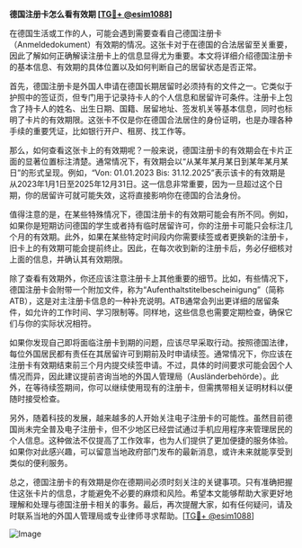 **德国注册卡怎么看有效期 [[TG💪+ @esim1088](https://t.me/s/esim1088)]**

在德国生活或工作的人，可能会遇到需要查看自己德国注册卡（Anmeldedokument）有效期的情况。这张卡对于在德国的合法居留至关重要，因此了解如何正确解读注册卡上的信息显得尤为重要。本文将详细介绍德国注册卡的基本信息、有效期的具体位置以及如何判断自己的居留状态是否正常。

首先，德国注册卡是外国人申请在德国长期居留时必须持有的文件之一。它类似于护照中的签证页，但专门用于记录持卡人的个人信息和居留许可条件。注册卡上包含了持卡人的姓名、出生日期、国籍、居留地址、签发机关等基本信息，同时也标明了卡片的有效期限。这张卡不仅是你在德国合法居住的身份证明，也是办理各种手续的重要凭证，比如银行开户、租房、找工作等。

那么，如何查看这张卡上的有效期呢？一般来说，德国注册卡的有效期会在卡片正面的显著位置标注清楚。通常情况下，有效期会以“从某年某月某日到某年某月某日”的形式呈现。例如，“Von: 01.01.2023 Bis: 31.12.2025”表示该卡的有效期是从2023年1月1日至2025年12月31日。这一信息非常重要，因为一旦超过这个日期，你的居留许可就可能失效，这将直接影响你在德国的合法身份。

值得注意的是，在某些特殊情况下，德国注册卡的有效期可能会有所不同。例如，如果你是短期访问德国的学生或者持有临时居留许可，你的注册卡可能只会标注几个月的有效期。此外，如果在某些特定时间段内你需要续签或者更换新的注册卡，旧卡上的有效期可能会提前终止。因此，在每次收到新的注册卡后，务必仔细核对上面的信息，并确认其有效期限。

除了查看有效期外，你还应该注意注册卡上其他重要的细节。比如，有些情况下，德国注册卡会附带一个附加文件，称为“Aufenthaltstitelbescheinigung”（简称ATB），这是对主注册卡信息的一种补充说明。ATB通常会列出更详细的居留条件，如允许的工作时间、学习限制等。同样地，这些信息也需要定期检查，确保它们与你的实际状况相符。

如果你发现自己即将面临注册卡到期的问题，应该尽早采取行动。按照德国法律，每位外国居民都有责任在其居留许可到期前及时申请续签。通常情况下，你应该在注册卡有效期结束前三个月内提交续签申请。不过，具体的时间要求可能会因个人情况而异，因此建议提前咨询当地的外国人管理局（Ausländerbehörde）。此外，在等待续签期间，你可以继续使用现有的注册卡，但需携带相关证明材料以便随时接受检查。

另外，随着科技的发展，越来越多的人开始关注电子注册卡的可能性。虽然目前德国尚未完全普及电子注册卡，但不少地区已经尝试通过手机应用程序来管理居民的个人信息。这种做法不仅提高了工作效率，也为人们提供了更加便捷的服务体验。如果你对此感兴趣，可以留意当地政府部门发布的最新消息，或许未来就能享受到类似的便利服务。

总之，德国注册卡的有效期是你在德期间必须时刻关注的关键事项。只有准确把握住这张卡片的信息，才能避免不必要的麻烦和风险。希望本文能够帮助大家更好地理解和处理与德国注册卡相关的事务。最后，再次提醒大家，如有任何疑问，请及时联系当地的外国人管理局或专业律师寻求帮助。[[TG💪+ @esim1088](https://t.me/s/esim1088)] 

![Image](https://i.postimg.cc/4NQfJmqS/Snipaste-2025-05-13-00-14-12.png)
